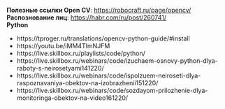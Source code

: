 
<b>Полезные ссылки Open CV</b>: https://robocraft.ru/page/opencv/<br>
<b>Распознование лиц</b>: https://habr.com/ru/post/260741/<br>
<b>Python</b><br>
<ul>
  <li>https://tproger.ru/translations/opencv-python-guide/#install
</li>
   <li>https://youtu.be/iMM4TImNJFM</li>
   <li> https://live.skillbox.ru/playlists/code/python/
</li>
   <li>https://live.skillbox.ru/webinars/code/izuchaem-osnovy-python-dlya-raboty-s-neirosetyami141220/</li>
  <li>https://live.skillbox.ru/webinars/code/ispolzuem-neiroseti-dlya-raspoznavaniya-obektov-na-izobrazhenii151220/
</li>
  <li>https://live.skillbox.ru/webinars/code/sozdayom-prilozhenie-dlya-monitoringa-obektov-na-video161220/</li>
</ul>

